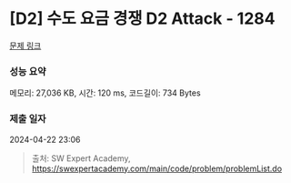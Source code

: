 # [D2] 수도 요금 경쟁 D2 Attack - 1284 

[문제 링크](https://swexpertacademy.com/main/code/problem/problemDetail.do?contestProbId=AV189xUaI8UCFAZN) 

### 성능 요약

메모리: 27,036 KB, 시간: 120 ms, 코드길이: 734 Bytes

### 제출 일자

2024-04-22 23:06



> 출처: SW Expert Academy, https://swexpertacademy.com/main/code/problem/problemList.do